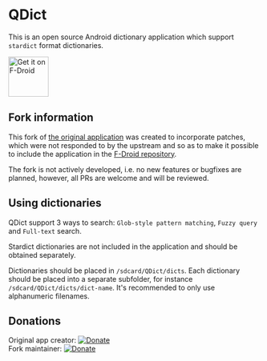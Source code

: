 # QDict
This is an open source Android dictionary application which support `stardict` format dictionaries.

[<img src="https://fdroid.gitlab.io/artwork/badge/get-it-on.png"
     alt="Get it on F-Droid"
     height="80">](https://f-droid.org/packages/com.annie.dictionary.fork/)

## Fork information
This fork of [the original application](https://github.com/namndev/QDict) was created to incorporate patches,
which were not responded to by the upstream and so as to make it possible to include the application in the [F-Droid repository](https://f-droid.org).

The fork is not actively developed, i.e. no new features or bugfixes are planned,
however, all PRs are welcome and will be reviewed.

## Using dictionaries
QDict support 3 ways to search:  `Glob-style pattern matching`,  `Fuzzy query` and `Full-text` search.

Stardict dictionaries are not included in the application and should be obtained separately.

Dictionaries should be placed in `/sdcard/QDict/dicts`.
Each dictionary should be placed into a separate subfolder, for instance `/sdcard/QDict/dicts/dict-name`.
It's recommended to only use alphanumeric filenames.

## Donations
Original app creator: [![Donate](https://img.shields.io/badge/Donate-PayPal-blue.svg)](https://www.paypal.com/paypalme/namndev) \
Fork maintainer: [![Donate](https://img.shields.io/badge/Donate-PayPal-blue.svg)](https://www.paypal.com/donate/?hosted_button_id=K2W284SBN9GFU)
